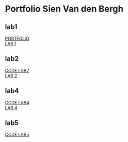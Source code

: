 # Portfolio Sien Van den Bergh

## lab1
[PORTFOLIO](https://github.com/Sienvdb/DEV5-myportfolio)</br>
[LAB 1](https://github.com/Sienvdb/dev5-lab1)

## lab2
[CODE LAB2](https://github.com/Sienvdb/DEV5-myportfolio/tree/main/labo2)</br>
[LAB 2](https://codesandbox.io/s/lab2-sienvandenbergh-pvtrwb)

## lab4
[CODE LAB4](https://github.com/Sienvdb/DEV5-myportfolio)</br>
[LAB 4](https://lab4-hlpfzpsyc-sienvdb.vercel.app/)

## lab5
[CODE LAB5](https://github.com/Sienvdb/DEV5-myportfolio/tree/main/lab5) </br> 
